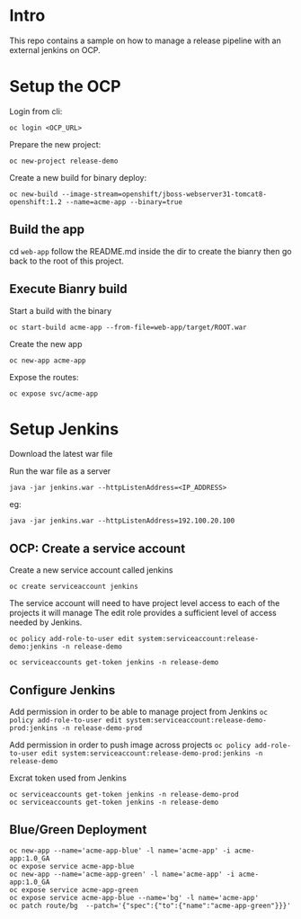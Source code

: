 # Intro

This repo contains a sample on how to manage a release pipeline with an external jenkins on OCP.

# Setup the OCP

Login from cli:

```oc login <OCP_URL>```

Prepare the new project:

```oc new-project release-demo```

Create a new build for binary deploy:

```oc new-build --image-stream=openshift/jboss-webserver31-tomcat8-openshift:1.2 --name=acme-app --binary=true```

## Build the app

cd ```web-app``` follow the README.md inside the dir to create the bianry then go back to the root of this project.

## Execute Bianry build

Start a build with the binary

```oc start-build acme-app --from-file=web-app/target/ROOT.war```

Create the new app

```oc new-app acme-app```

Expose the routes:

```oc expose svc/acme-app```

# Setup Jenkins

Download the latest war file

Run the war file as a server

```java -jar jenkins.war --httpListenAddress=<IP_ADDRESS>```

eg:

```java -jar jenkins.war --httpListenAddress=192.100.20.100```


## OCP: Create a service account

Create a new service account called jenkins

```oc create serviceaccount jenkins```

The service account will need to have project level access to each of the projects it will manage The edit role provides a sufficient level of access needed by Jenkins.

```oc policy add-role-to-user edit system:serviceaccount:release-demo:jenkins -n release-demo```

```oc serviceaccounts get-token jenkins -n release-demo```

## Configure Jenkins

Add permission in order to be able to manage project from Jenkins
```oc policy add-role-to-user edit system:serviceaccount:release-demo-prod:jenkins -n release-demo-prod```

Add permission in order to push image across projects
```oc policy add-role-to-user edit system:serviceaccount:release-demo-prod:jenkins -n release-demo```

Excrat token used from Jenkins
```
oc serviceaccounts get-token jenkins -n release-demo-prod
oc serviceaccounts get-token jenkins -n release-demo
```

## Blue/Green Deployment
```
oc new-app --name='acme-app-blue' -l name='acme-app' -i acme-app:1.0_GA
oc expose service acme-app-blue
oc new-app --name='acme-app-green' -l name='acme-app' -i acme-app:1.0_GA
oc expose service acme-app-green
oc expose service acme-app-blue --name='bg' -l name='acme-app'
oc patch route/bg  --patch='{"spec":{"to":{"name":"acme-app-green"}}}'
```
